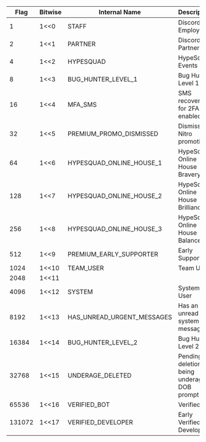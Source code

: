 | Flag   | Bitwise | Internal Name              | Description                                       | Public |
|--------|---------|----------------------------|---------------------------------------------------|--------|
| 1      | 1<<0    | STAFF                      | Discord Employee                                  | ✓      |
| 2      | 1<<1    | PARTNER                    | Discord Partner                                   | ✓      |
| 4      | 1<<2    | HYPESQUAD                  | HypeSquad Events                                  | ✓      |
| 8      | 1<<3    | BUG_HUNTER_LEVEL_1         | Bug Hunter Level 1                                | ✓      |
| 16     | 1<<4    | MFA_SMS                    | SMS recovery for 2FA enabled                      |        |
| 32     | 1<<5    | PREMIUM_PROMO_DISMISSED    | Dismissed Nitro promotion                         |        |
| 64     | 1<<6    | HYPESQUAD_ONLINE_HOUSE_1   | HypeSquad Online House Bravery                    | ✓      |
| 128    | 1<<7    | HYPESQUAD_ONLINE_HOUSE_2   | HypeSquad Online House Brilliance                 | ✓      |
| 256    | 1<<8    | HYPESQUAD_ONLINE_HOUSE_3   | HypeSquad Online House Balance                    | ✓      |
| 512    | 1<<9    | PREMIUM_EARLY_SUPPORTER    | Early Supporter                                   | ✓      |
| 1024   | 1<<10   | TEAM_USER                  | Team User                                         | ✓      |
| 2048   | 1<<11   |                            |                                                   |        |
| 4096   | 1<<12   | SYSTEM                     | System User                                       | ✓      |
| 8192   | 1<<13   | HAS_UNREAD_URGENT_MESSAGES | Has an unread system message                      |        |
| 16384  | 1<<14   | BUG_HUNTER_LEVEL_2         | Bug Hunter Level 2                                | ✓      |
| 32768  | 1<<15   | UNDERAGE_DELETED           | Pending deletion for being underage in DOB prompt |        |
| 65536  | 1<<16   | VERIFIED_BOT               | Verified Bot                                      | ✓      |
| 131072 | 1<<17   | VERIFIED_DEVELOPER         | Early Verified Bot Developer                      | ✓      |
